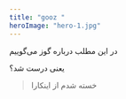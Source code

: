 ```yaml
---
title: "gooz "
heroImage: "hero-1.jpg"
---
```


در این مطلب درباره گوز می‌گوییم

یعنی درست شد؟

> خسته شدم از اینکارا
